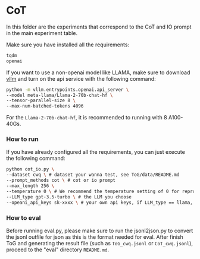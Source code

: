 # CoT

In this folder are the experiments that correspond to the CoT and IO prompt in the main experiment table.

Make sure you have installed all the requirements:
```sh
tqdm
openai
```
>
If you want to use a non-openai model like LLAMA, make sure to download [vllm](https://github.com/vllm-project/vllm) and turn on the api service with the following command:

```sh
python -m vllm.entrypoints.openai.api_server \
--model meta-llama/Llama-2-70b-chat-hf \
--tensor-parallel-size 8 \
--max-num-batched-tokens 4096
```

For the `Llama-2-70b-chat-hf`, it is recommended to running with 8 A100-40Gs.

### How to run
If you have already configured all the requirements, you can just execute the following command:
```sh
python cot_io.py \
--dataset cwq \ # dataset your wanna test, see ToG/data/README.md
--prompt_methods cot \ # cot or io prompt
--max_length 256 \ 
--temperature 0 \ # We recommend the temperature setting of 0 for reproducible results.
--LLM_type gpt-3.5-turbo \ # the LLM you choose
--opeani_api_keys sk-xxxx \ # your own api keys, if LLM_type == llama, this parameter would be rendered ineffective.
```

### How to eval
Before running eval.py, please make sure to run the jsonl2json.py to convert the jsonl outfile for json as this is the format needed for eval.
After finish ToG and generating the result file (such as `ToG_cwq.jsonl` or `CoT_cwq.jsonl`), proceed to the "eval" directory `README.md`.
